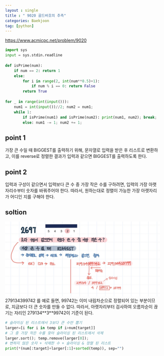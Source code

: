 ```yaml
---
layout : single
title : " 9020 골드바흐의 추측"
categories: Baekjoon
tag: [python]
---
```


<a href = "https://www.acmicpc.net/problem/9020">https://www.acmicpc.net/problem/9020</a>

```python
import sys
input = sys.stdin.readline

def isPrime(num):
    if num == 2: return 1
    else:
        for i in range(2, int(num**0.5)+1):
            if num % i == 0: return False
        return True

for _ in range(int(input())):
    num1 = int(input())//2; num2 = num1;
    while 1:
        if isPrime(num1) and isPrime(num2): print(num1, num2); break;
        else: num1 -= 1; num2 += 1;

```
## point 1
가장 큰 수일 때 BIGGEST를 출력하기 위해, 문자열로 입력을 받은 후 리스트로 변환하고, 이를 reverse로 정렬한 결과가 입력과 같으면 BIGGEST를 출력하도록 한다.

## point 2
입력과 구성이 같으면서 입력보다 큰 수 중 가장 작은 수를 구하려면, 입력의 가장 아랫자리수부터 숫자를 바꿔주어야 한다. 따라서, 원하는대로 정렬이 가능한 가장 아랫자리가 어디인 지를 구해야 한다.

## soltion
<img src="/images/2022-06-22-2697/sol.jpg">
279134399742 를 예로 들면, 99742는 이미 내림차순으로 정렬되어 있는 부분이므로, 지금보다 더 큰 숫자를 만들 수 없다. 따라서, 아랫자리부터 검사하여 오름차순이 끊기는 자리인 279134**3**99742이 기준이 된다. 

```python
# 슬라이싱 된 리스트에서 3보다 큰 수만 뽑기
larger=[i for i in temp if i>num[target]] 
# 그 중 가장 작은 수를 찾아 슬라이싱 된 리스트에서 삭제
larger.sort(); temp.remove(larger[0]); 
# 변하지 않은 숫자 + 삭제한 수 + 슬라이싱 & 정렬 된 리스트
print(*(num[:target]+larger[:1]+sorted(temp)), sep="") 
```



